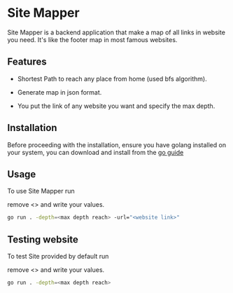 # Site Mapper

Site Mapper is a backend application that make a map of all links in website you need. It's like the footer map in most famous websites.
## Features

- Shortest Path to reach any place from home (used bfs algorithm).

- Generate map in json format.

- You put the link of any website you want and specify the max depth.

## Installation

Before proceeding with the installation, ensure you have golang installed on your system, you can download and install from the [go guide](https://go.dev/doc/install)

## Usage

To use Site Mapper run

remove <> and write your values.
```bash
go run . -depth=<max depth reach> -url="<website link>"
```

## Testing website

To test Site provided by default run

remove <> and write your values.
```bash
go run . -depth=<max depth reach> 
```